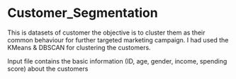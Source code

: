 # Customer_Segmentation
This is datasets of customer the objective is to cluster them as their common behaviour for further targeted
marketing campaign.
I had used the KMeans & DBSCAN for clustering the customers.

Input file contains the basic information (ID, age, gender, income, spending score) about the customers
